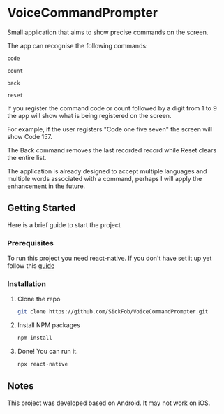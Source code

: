 # VoiceCommandPrompter

Small application that aims to show precise commands on the screen.

The app can recognise the following commands:

```code```

```count```

```back```

```reset```


If you register the command code or count followed by a digit from 1 to 9 the app will show what is being registered on the screen.

For example, if the user registers "Code one five seven" the screen will show Code 157.

The Back command removes the last recorded record while Reset clears the entire list.

The application is already designed to accept multiple languages and multiple words associated with a command, perhaps I will apply the enhancement in the future. 

## Getting Started

Here is a brief guide to start the project

### Prerequisites

To run this project you need react-native. If you don't have set it up yet follow this [guide](https://reactnative.dev/docs/environment-setup)

### Installation

1. Clone the repo
   ```sh
   git clone https://github.com/SickFob/VoiceCommandPrompter.git
   ```
3. Install NPM packages
   ```sh
   npm install
   ```
4. Done! You can run it.
   ```js
   npx react-native
   ```
   
 ## Notes
 
This project was developed based on Android. It may not work on iOS.
 
